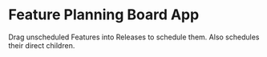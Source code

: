 # Feature Planning Board App

Drag unscheduled Features into Releases to schedule them. Also schedules their direct children.